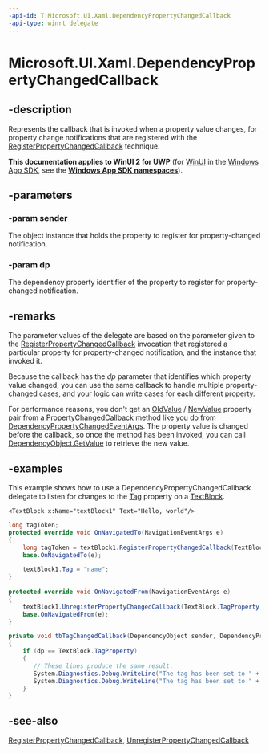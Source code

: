 ```yaml
---
-api-id: T:Microsoft.UI.Xaml.DependencyPropertyChangedCallback
-api-type: winrt delegate
---
```

<!-- Delegate syntax.
public delegate void DependencyPropertyChangedCallback(Windows.UI.Xaml.DependencyObject sender, Windows.UI.Xaml.DependencyProperty dp)
-->
# Microsoft.UI.Xaml.DependencyPropertyChangedCallback

## -description
Represents the callback that is invoked when a property value changes, for property change notifications that are registered with the [RegisterPropertyChangedCallback](dependencyobject_registerpropertychangedcallback_2003721961.md) technique.

**This documentation applies to WinUI 2 for UWP** (for [WinUI](/windows/apps/winui/winui3/) in the [Windows App SDK](/windows/apps/windows-app-sdk/), see the **[Windows App SDK namespaces](/windows/windows-app-sdk/api/winrt/)**).

## -parameters
### -param sender
The object instance that holds the property to register for property-changed notification.

### -param dp
The dependency property identifier of the property to register for property-changed notification.


## -remarks
The parameter values of the delegate are based on the parameter given to the [RegisterPropertyChangedCallback](dependencyobject_registerpropertychangedcallback_2003721961.md) invocation that registered a particular property for property-changed notification, and the instance that invoked it.

Because the callback has the *dp* parameter that identifies which property value changed, you can use the same callback to handle multiple property-changed cases, and your logic can write cases for each different property.

For performance reasons, you don't get an [OldValue](dependencypropertychangedeventargs_oldvalue.md) / [NewValue](dependencypropertychangedeventargs_newvalue.md) property pair from a [PropertyChangedCallback](propertychangedcallback.md) method like you do from [DependencyPropertyChangedEventArgs](dependencypropertychangedeventargs.md). The property value is changed before the callback, so once the method has been invoked, you can call [DependencyObject.GetValue](dependencyobject_getvalue_229640130.md) to retrieve the new value.

## -examples
This example shows how to use a DependencyPropertyChangedCallback delegate to listen for changes to the [Tag](frameworkelement_tag.md) property on a [TextBlock](../microsoft.ui.xaml.controls/textblock.md).

```xaml
<TextBlock x:Name="textBlock1" Text="Hello, world"/>
```

```csharp
long tagToken;
protected override void OnNavigatedTo(NavigationEventArgs e)
{
    long tagToken = textBlock1.RegisterPropertyChangedCallback(TextBlock.TagProperty, tbTagChangedCallback);
    base.OnNavigatedTo(e);

    textBlock1.Tag = "name";
}
 
protected override void OnNavigatedFrom(NavigationEventArgs e)
{
    textBlock1.UnregisterPropertyChangedCallback(TextBlock.TagProperty, tagToken);
    base.OnNavigatedFrom(e);
}

private void tbTagChangedCallback(DependencyObject sender, DependencyProperty dp)
{
    if (dp == TextBlock.TagProperty)
    {
       // These lines produce the same result.
       System.Diagnostics.Debug.WriteLine("The tag has been set to " + ((TextBlock)sender).Tag);
       System.Diagnostics.Debug.WriteLine("The tag has been set to " + sender.GetValue(dp));
    }
}
```



## -see-also
[RegisterPropertyChangedCallback](dependencyobject_registerpropertychangedcallback_2003721961.md), [UnregisterPropertyChangedCallback](dependencyobject_unregisterpropertychangedcallback_1288806929.md)

